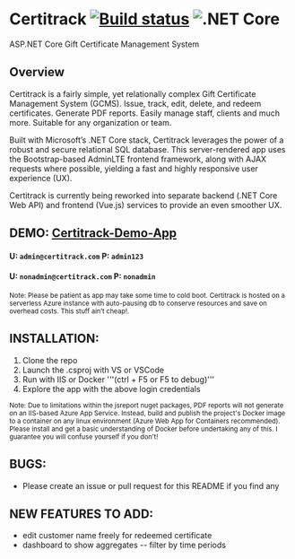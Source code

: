 # Certitrack [![Build status](https://dev.azure.com/NemoCodes/certitrack/_apis/build/status/certitrack-demo%20-%20CI)](https://dev.azure.com/NemoCodes/certitrack/_build/latest?definitionId=4) ![.NET Core](https://github.com/ThatChocolateGuy/Certitrack/workflows/.NET%20Core/badge.svg)
ASP.NET Core Gift Certificate Management System

## Overview
Certitrack is a fairly simple, yet relationally complex Gift Certificate Management System (GCMS).
Issue, track, edit, delete, and redeem certificates. Generate PDF reports. Easily manage staff, clients and much more. Suitable for any organization or team.

Built with Microsoft’s .NET Core stack, Certitrack leverages the power of a robust and secure relational SQL database.
This server-rendered app uses the Bootstrap-based AdminLTE frontend framework, along with AJAX requests where possible, yielding a fast and highly responsive user experience (UX).

Certitrack is currently being reworked into separate backend (.NET Core Web API) and frontend (Vue.js) services to provide an even smoother UX.

## DEMO: <a href="https://certitrack-gcms-demo.azurewebsites.net/" target="_blank">Certitrack-Demo-App</a>
#### U: ```admin@certitrack.com```  P: ```admin123```
#### U: ```nonadmin@certitrack.com```  P: ```nonadmin```
<sub>
	Note: Please be patient as app may take some time to cold boot.
	Certitrack is hosted on a serverless Azure instance with auto-pausing db to conserve resources and save on overhead costs. This stuff ain’t cheap!.
</sub>

## INSTALLATION:
1. Clone the repo
2. Launch the .csproj with VS or VSCode
3. Run with IIS or Docker '''(ctrl + F5 or F5 to debug)'''
4. Explore the app with the above login credentials
<sub>
	Note: Due to limitations within the jsreport nuget packages, PDF reports will not generate on an IIS-based Azure App Service.
	Instead, build and publish the project's Docker image to a container on any linux environment (Azure Web App for Containers recommended).
	Please install and get a basic understanding of Docker before undertaking any of this. I guarantee you will confuse yourself if you don't!
</sub>

## BUGS:
- Please create an issue or pull request for this README if you find any

## NEW FEATURES TO ADD:	
- edit customer name freely for redeemed certificate
- dashboard to show aggregates
-- filter by time periods
